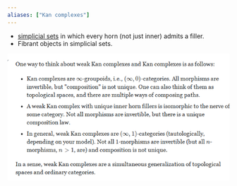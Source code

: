 ```yaml
---
aliases: ["Kan complexes"]
---
```



- [simplicial sets](simplicial%20set.md) in which every horn (not just inner) admits a filler.
- Fibrant objects in simplicial sets.

![](attachments/Pasted%20image%2020210604002351.png)